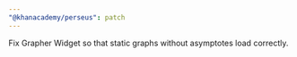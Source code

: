 ```yaml
---
"@khanacademy/perseus": patch
---
```


Fix Grapher Widget so that static graphs without asymptotes load correctly.
